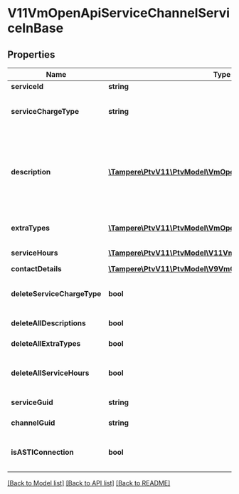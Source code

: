 # V11VmOpenApiServiceChannelServiceInBase

## Properties
Name | Type | Description | Notes
------------ | ------------- | ------------- | -------------
**serviceId** | **string** | PTV service identifier. | 
**serviceChargeType** | **string** | Service charge type. Possible values are: Chargeable, FreeOfCharge or Other. | [optional] 
**description** | [**\Tampere\PtvV11\PtvModel\VmOpenApiLocalizedListItem[]**](VmOpenApiLocalizedListItem.md) | List of localized service channel relationship descriptions. Possible type values are: Description, ChargeTypeAdditionalInfo. (Max.Length: 500 Description). (Max.Length: 500 ChargeTypeAdditionalInfo). | [optional] 
**extraTypes** | [**\Tampere\PtvV11\PtvModel\VmOpenApiExtraType[]**](VmOpenApiExtraType.md) | The extra types related to service and service channel connection. | [optional] 
**serviceHours** | [**\Tampere\PtvV11\PtvModel\V11VmOpenApiServiceHour[]**](V11VmOpenApiServiceHour.md) | List of connection related service hours. | [optional] 
**contactDetails** | [**\Tampere\PtvV11\PtvModel\V9VmOpenApiContactDetailsInBase**](V9VmOpenApiContactDetailsInBase.md) |  | [optional] 
**deleteServiceChargeType** | **bool** | Indicates if value for property ServiceChargeType should be deleted. | [optional] 
**deleteAllDescriptions** | **bool** | Indicates if all descriptions should be deleted. | [optional] 
**deleteAllExtraTypes** | **bool** | Indicates if all extra types should be deleted. | [optional] 
**deleteAllServiceHours** | **bool** | Gets or sets a value indicating whether all service hours should be delted. | [optional] 
**serviceGuid** | **string** | Gets or sets the service unique identifier. | [optional] 
**channelGuid** | **string** | Gets or sets the channel unique identifier. | [optional] 
**isASTIConnection** | **bool** | Indicates if connection between service and service channel is ASTI related. | [optional] 

[[Back to Model list]](../../README.md#documentation-for-models) [[Back to API list]](../../README.md#documentation-for-api-endpoints) [[Back to README]](../../README.md)

